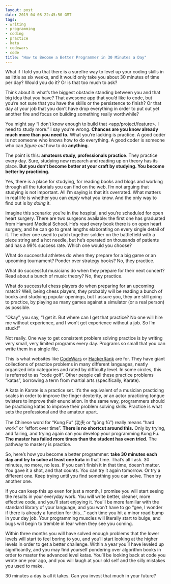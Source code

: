 ```yaml
---
layout: post
date: 2019-04-08 22:45:50 GMT
tags:
- writing
- programming
- coding
- practice
- kata
- codewars
- code
title: "How to Become a Better Programmer in 30 Minutes a Day"
---
```

<p>What if I told you that there is a surefire way to level up your coding skills in as little as six weeks, and it would only take you about 30 minutes of time per day? Would you do it? Or is that too much to ask?</p><p>Think about it: what’s the biggest obstacle standing between you and that big idea that you have? That awesome app that you’d like to code, but you’re not sure that you have the skills or the persistence to finish? Or that day at your job that you don’t have drop everything in order to put out yet another fire and focus on building something really worthwhile?</p><p>You might say “I don’t know enough to build that &lt;app/project/feature&gt;. I need to study more.” I say you’re wrong. <b>Chances are you know already much more than you need to.</b> What you’re lacking is practice. A good coder is not someone who knows how to do everything. A good coder is someone who can <i>figure out</i> how to do <b>anything</b>.</p><!-- more --><p>The point is this: <b>amateurs study, professionals practice</b>. They practice every day. Sure, studying new research and reading up on theory has its place. <b>But you don’t become better at your craft by studying. You become better by practicing.</b></p><p>Yes, there is a place for studying, for reading books and blogs and working through all the tutorials you can find on the web. I’m not arguing that studying is not important. All I’m saying is that it’s overrated. What matters in real life is whether you can <i>apply</i> what you know. And the only way to find out is by <i>doing</i> it.</p><p>Imagine this scenario: you’re in the hospital, and you’re scheduled for open heart surgery. There are two surgeons available: the first one has graduated from Harvard Medical School. He’s read every book there is on open heart surgery, and he can go to great lengths elaborating on every single detail of it. The other one used to patch together soldier on the battlefield with a piece string and a hot needle, but he’s operated on thousands of patients and has a 99% success rate. Which one would you choose?</p><p>What do successful athletes do when they prepare for a big game or an upcoming tournament? Ponder over strategy books? No, they practice.</p><p>What do successful musicians do when they prepare for their next concert? Read about a bunch of music theory? No, they practice.</p><p>What do successful chess players do when preparing for an upcoming match? Well, being chess players, they probably will be reading a bunch of books and studying popular openings, but I assure you, they are still going to practice, by playing as many games against a simulator (or a real person) as possible.</p><p>“Okay”, you say, “I get it. But where can I get that practice? No one will hire me without experience, and I won’t get experience without a job. So I’m stuck!”</p><p>Not really. One way to get consistent problem solving practice is by writing very small, very limited programs every day. Programs so small that you can write them in a single file.</p><p>This is what websites like <a href="https://www.codewars.com/r/qcbzjQ">CodeWars</a> or <a href="https://www.hackerrank.com/">HackerRank</a> are for. They have giant collections of practice problems in many different languages, neatly organized into categories and rated by difficulty level. In some circles, this is referred to as “code golf”. Other people call these practice problems “katas”, borrowing a term from martial arts (specifically, Karate).</p><p>A kata in Karate is a practice set. It’s the equivalent of a musician practicing scales in order to improve the finger dexterity, or an actor practicing tongue twisters to improve their enunciation. In the same way, programmers should be practicing katas to improve their problem solving skills. Practice is what sets the professional and the amateur apart.</p><p>The Chinese word for “Kung Fu” (功夫 or “gōng fū”) really means “hard work” or “effort over time”. <b>There is no shortcut around this.</b> Only by trying, and failing, and trying again can you develop your programming Kung Fu. <b>The master has failed more times than the student has even tried.</b> The pathway to mastery is practice.</p><p>So, here’s how you become a better programmer: <b>take 30 minutes each day and try to solve at least one kata</b> in that time. That’s all I ask. 30 minutes, no more, no less. If you can’t finish it in that time, doesn’t matter. You gave it a shot, and that counts. You can try it again tomorrow. Or try a different one. Keep trying until you find something you can solve. Then try another one.</p><p>If you can keep this up even for just a month, I promise you will start seeing the results in your everyday work. You will write better, cleaner, more effective code, and you’ll start enjoying it. You’ll be more familiar with the standard library of your language, and you won’t have to go “gee, I wonder if there is already a function for this…” each time you hit a minor road bump in your day job. Your programming muscles will literally start to bulge, and bugs will begin to tremble in fear when they see you coming.</p><p>Within three months you will  have solved enough problems that the lower levels will start to feel boring to you, and you’ll start looking at the higher levels in order to get a better challenge. Within a year you’ll have leveled up significantly, and you may find yourself pondering over algorithm books in order to master the advanced level katas. You’ll be looking back at code you wrote one year ago, and you will laugh at your old self and the silly mistakes you used to make.</p><p>30 minutes a day is all it takes. Can you invest that much in your future?</p>